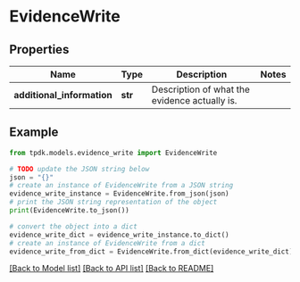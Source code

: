 # EvidenceWrite



## Properties

Name | Type | Description | Notes
------------ | ------------- | ------------- | -------------
**additional_information** | **str** | Description of what the evidence actually is. | 

## Example

```python
from tpdk.models.evidence_write import EvidenceWrite

# TODO update the JSON string below
json = "{}"
# create an instance of EvidenceWrite from a JSON string
evidence_write_instance = EvidenceWrite.from_json(json)
# print the JSON string representation of the object
print(EvidenceWrite.to_json())

# convert the object into a dict
evidence_write_dict = evidence_write_instance.to_dict()
# create an instance of EvidenceWrite from a dict
evidence_write_from_dict = EvidenceWrite.from_dict(evidence_write_dict)
```
[[Back to Model list]](../README.md#documentation-for-models) [[Back to API list]](../README.md#documentation-for-api-endpoints) [[Back to README]](../README.md)


